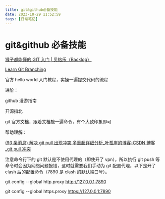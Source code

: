 ```yaml
---
title: git&github必备技能
date: 2023-10-29 11:52:59
tags: [日常笔记]
---
```


# git&github 必备技能

[猴子都能懂的 GIT 入门 | 贝格乐（Backlog）](https://backlog.com/git-tutorial/cn/)

[Learn Git Branching](https://learngitbranching.js.org/?locale=zh_CN)

官方 hello world 入门教程，实操一遍提交代码的流程

进阶：

github 漫游指南

开源指北

git 官方文档，跟着文档敲一遍命令，有个大致印象即可

帮助理解：

[(93 条消息) 解决 git pull 出现冲突 多重超详细分析\_叶孤崖的博客-CSDN 博客\_git pull 冲突](https://blog.csdn.net/qq_34246965/article/details/107553644)

注意命令行下的 git 默认是不使用代理的（即使开了 vpn），所以执行 git push 等命令时会因为网络问题报错，这时就需要我们手动为 git 配置代理，以下是开了 clash 后的配置命令（7890 是 clash 的默认端口号）。

git config --global http.proxy http://127.0.0.1:7890

git config --global https.proxy https://127.0.0.1:7890
